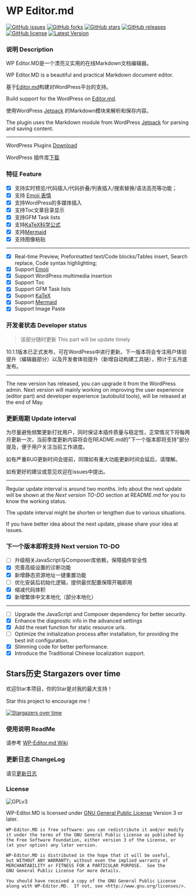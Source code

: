 # WP Editor.md

[![GitHub issues](https://img.shields.io/github/issues/LuRenJiasWorld/WP-Editor.md.svg)](https://github.com/LuRenJiasWorld/WP-Editor.md/issues)
[![GitHub forks](https://img.shields.io/github/forks/LuRenJiasWorld/WP-Editor.md.svg)](https://github.com/LuRenJiasWorld/WP-Editor.md/network)
[![GitHub stars](https://img.shields.io/github/stars/LuRenJiasWorld/WP-Editor.md.svg)](https://github.com/LuRenJiasWorld/WP-Editor.md/stargazers)
[![GitHub releases](https://img.shields.io/github/downloads/LuRenJiasWorld/WP-Editor.md/total.svg)](https://github.com/LuRenJiasWorld/WP-Editor.md/releases)
[![GitHub license](https://img.shields.io/github/license/LuRenJiasWorld/WP-Editor.md.svg)](https://github.com/LuRenJiasWorld/WP-Editor.md/blob/V5.0/LICENSE)
[![Latest Version](https://img.shields.io/badge/Latest%20Version-10.1.1-green
)](https://github.com/LuRenJiasWorld/WP-Editor.md/releases)

### 说明 Description

WP Editor.MD是一个漂亮又实用的在线Markdown文档编辑器。

WP Editor.MD is a beautiful and practical Markdown document editor.

基于[Editor.md](https://github.com/pandao/editor.md)构建对WordPress平台的支持。

Build support for the WordPress on [Editor.md](https://github.com/pandao/editor.md).

使用WordPress [Jetpack](http://jetpack.me) 的Markdown模块来解析和保存内容。

The plugin uses the Markdown module from WordPress [Jetpack](http://jetpack.me) for parsing and saving content.

 ---

WordPress Plugins [Download](https://wordpress.org/plugins/wp-editormd/)

WordPress 插件库[下载](https://wordpress.org/plugins/wp-editormd/)

### 特征 Feature

 - [x] 支持实时预览/代码插入/代码折叠/列表插入/搜索替换/语法高亮等功能；
 - [x] 支持 [Emoji 表情](http://www.emoji-cheat-sheet.com/)
 - [x] 支持WordPress的多媒体插入
 - [x] 支持Toc文章目录显示
 - [x] 支持GFM Task lists
 - [x] 支持[KaTeX科学公式](https://khan.github.io/KaTeX/)
 - [x] 支持[Mermaid](https://mermaidjs.github.io/)
 - [x] 支持图像粘贴

 ---

 - [x] Real-time Preview, Preformatted text/Code blocks/Tables insert, Search replace, Code syntax highlighting;
 - [x] Support [Emoji](http://www.emoji-cheat-sheet.com/)
 - [x] Support WordPress multimedia insertion
 - [x] Support Toc
 - [x] Support GFM Task lists
 - [x] Support [KaTeX](https://khan.github.io/KaTeX/)
 - [x] Support [Mermaid](https://mermaidjs.github.io/)
 - [x] Support Image Paste

### 开发者状态 Developer status
> 该部分随时更新
This part will be update timely

10.1.1版本已正式发布，可在WordPress中进行更新。下一版本将会专注用户体验提升（编辑器部分）以及开发者体验提升（新增自动构建工具链），预计于五月底发布。

---

The new version has released, you can upgrade it from the WordPress admin. Next version will mainly working on improving the user experience (editor part) and developer experience (autobuild tools), will be released at the end of May.

### 更新周期 Update interval

为尽量避免频繁更新打扰用户，同时保证本插件质量与稳定性，正常情况下将每两月更新一次，当前季度更新内容将会在README.md的"下一个版本即将支持"部分提及，便于用户关注当前工作进度。

如有严重BUG更新时间会提前，同理如有重大功能更新时间会延后，请理解。

如有更好的建议或意见欢迎在issues中提出。

---

Regular update interval is around two months. Info about the next update will be shown at the *Next version TO-DO* section at README.md for you to know the working status.

The update interval might be shorten or lengthen due to various situations.

If you have better idea about the next update, please share your idea at issues.

### 下一个版本即将支持 Next version TO-DO
- [ ] 升级相关JavaScript与Composer库依赖，保障插件安全性
- [x] 完善高级设置的诊断功能
- [x] 新增静态资源地址一键重置功能
- [ ] 优化安装后初始化逻辑，提供最优配置保障开箱即用
- [x] 缩减代码体积
- [x] 新增繁体中文本地化（部分本地化）

---

- [ ] Upgrade the JavaScript and Composer dependency for better security.
- [x] Enhance the diagnostic info in the advanced settings
- [x] Add the reset function for static resource urls.
- [ ] Optimize the initialization process after installation, for providing the best init configuration.
- [x] Slimming code for better performance.
- [x] Introduce the Traditional Chinese localization support.

## Stars历史 Stargazers over time

欢迎Star本项目，你的Star是对我的最大支持！

Star this project to encourage me！

[![Stargazers over time](https://starchart.cc/LuRenJiasWorld/WP-Editor.md.svg)](https://starchart.cc/LuRenJiasWorld/WP-Editor.md)

### 使用说明 ReadMe

请参考 [WP-Editor.md Wiki](https://github.com/LuRenJiasWorld/WP-Editor.md/wiki)
 
### 更新日志 ChangeLog

请见[更新日志](https://github.com/LuRenJiasWorld/WP-Editor.md/blob/master/CHANGELOG.md)

### License

![GPLv3](https://www.gnu.org/graphics/gplv3-127x51.png)

WP-Editor.MD is licensed under [GNU General Public License](https://www.gnu.org/licenses/gpl.html) Version 3 or later.

```
WP-Editor.MD is free software: you can redistribute it and/or modify
it under the terms of the GNU General Public License as published by
the Free Software Foundation, either version 3 of the License, or
(at your option) any later version.

WP-Editor.MD is distributed in the hope that it will be useful,
but WITHOUT ANY WARRANTY; without even the implied warranty of
MERCHANTABILITY or FITNESS FOR A PARTICULAR PURPOSE.  See the
GNU General Public License for more details.

You should have received a copy of the GNU General Public License
along with WP-Editor.MD.  If not, see <http://www.gnu.org/licenses/>.
```